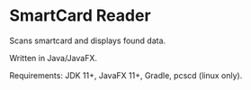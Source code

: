 SmartCard Reader
================

Scans smartcard and displays found data.

Written in Java/JavaFX. 

Requirements: JDK 11+, JavaFX 11+, Gradle, pcscd (linux only).
